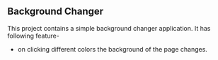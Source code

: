 ## Background Changer
This project contains a simple background changer application.
It has following feature-
- on clicking different colors the background of the page changes.
